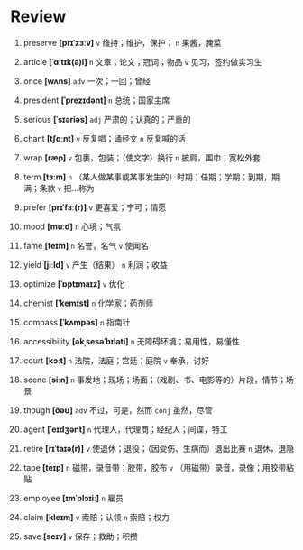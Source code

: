 # Review
1. preserve **[prɪˈzɜːv]** `v` 维持；维护，保护； `n` 果酱，腌菜

2. article **[ˈɑːtɪk(ə)l]** `n` 文章；论文；冠词；物品 `v` 见习，签约做实习生

3. once **[wʌns]** `adv` 一次；一回；曾经

4. president **[ˈprezɪdənt]** `n` 总统；国家主席

5. serious **[ˈsɪəriəs]** `adj` 严肃的；认真的；严重的

6. chant **[tʃɑːnt]** `v` 反复唱；诵经文 `n` 反复喊的话

7. wrap **[ræp]** `v` 包裹，包装；（使文字）换行 `n` 披肩，围巾；宽松外套

8. term **[tɜːm]** `n` （某人做某事或某事发生的）时期；任期；学期；到期，期满；条款 `v` 把...称为

9. prefer **[prɪˈfɜː(r)]** `v` 更喜爱；宁可；情愿

10. mood **[muːd]** `n` 心境；气氛

11. fame **[feɪm]** `n` 名誉，名气 `v` 使闻名

12. yield **[jiːld]** `v` 产生（结果） `n` 利润；收益

13. optimize **[ˈɒptɪmaɪz]** `v` 优化

14. chemist **[ˈkemɪst]** `n` 化学家；药剂师

15. compass **[ˈkʌmpəs]** `n` 指南针

16. accessibility **[əkˌsesəˈbɪləti]** `n` 无障碍环境；易用性，易懂性

17. court **[kɔːt]** `n` 法院，法庭；宫廷；庭院 `v` 奉承，讨好

18. scene **[siːn]** `n` 事发地；现场；场面；（戏剧、书、电影等的）片段，情节；场景

19. though **[ðəʊ]** `adv` 不过，可是，然而 `conj` 虽然，尽管

20. agent **[ˈeɪdʒənt]** `n` 代理人，代理商；经纪人；间谍，特工

21. retire **[rɪˈtaɪə(r)]** `v` 使退休；退役；（因受伤、生病而）退出比赛 `n` 退休，退隐

22. tape **[teɪp]** `n` 磁带，录音带；胶带，胶布 `v` （用磁带）录音，录像；用胶带粘贴

23. employee **[ɪmˈplɔɪiː]** `n` 雇员

24. claim **[kleɪm]** `v` 索赔；认领 `n` 索赔；权力

25. save **[seɪv]** `v` 保存；救助；积攒

